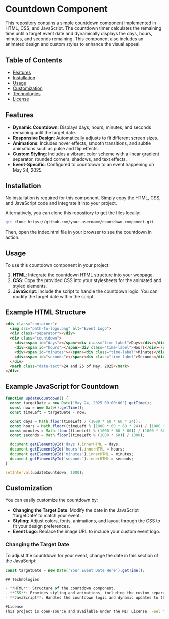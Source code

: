 # Countdown Component

This repository contains a simple countdown component implemented in HTML, CSS, and JavaScript. The countdown timer calculates the remaining time until a target event date and dynamically displays the days, hours, minutes, and seconds remaining. This component also includes an animated design and custom styles to enhance the visual appeal.

## Table of Contents
- [Features](#features)
- [Installation](#installation)
- [Usage](#usage)
- [Customization](#customization)
- [Technologies](#technologies)
- [License](#license)

## Features

- **Dynamic Countdown**: Displays days, hours, minutes, and seconds remaining until the target date.
- **Responsive Design**: Automatically adjusts to fit different screen sizes.
- **Animations**: Includes hover effects, smooth transitions, and subtle animations such as pulse and flip effects.
- **Custom Styling**: Includes a vibrant color scheme with a linear gradient separator, rounded corners, shadows, and text effects.
- **Event-Specific**: Configured to countdown to an event happening on May 24, 2025.

## Installation

No installation is required for this component. Simply copy the HTML, CSS, and JavaScript code and integrate it into your project.

Alternatively, you can clone this repository to get the files locally:

```bash
git clone https://github.com/your-username/countdown-component.git
```

Then, open the index.html file in your browser to see the countdown in action.

## Usage

To use this countdown component in your project:

1. **HTML**: Integrate the countdown HTML structure into your webpage.
2. **CSS**: Copy the provided CSS into your stylesheets for the animated and styled elements.
3. **JavaScript**: Include the script to handle the countdown logic. You can modify the target date within the script.

## Example HTML Structure

```html
<div class="container">
  <img src="path-to-logo.png" alt="Event Logo">
  <div class="separator"></div>
  <div class="countdown">
    <div><span id="days"></span><div class="time-label">Days</div></div>
    <div><span id="hours"></span><div class="time-label">Hours</div></div>
    <div><span id="minutes"></span><div class="time-label">Minutes</div></div>
    <div><span id="seconds"></span><div class="time-label">Seconds</div></div>
  </div>
  <mark class="date-text">24 and 25 of May, 2025</mark>
</div>
```
## Example JavaScript for Countdown

```javascript
function updateCountdown() {
  const targetDate = new Date('May 24, 2025 09:00:00').getTime();
  const now = new Date().getTime();
  const timeLeft = targetDate - now;

  const days = Math.floor(timeLeft / (1000 * 60 * 60 * 24));
  const hours = Math.floor((timeLeft % (1000 * 60 * 60 * 24)) / (1000 * 60 * 60));
  const minutes = Math.floor((timeLeft % (1000 * 60 * 60)) / (1000 * 60));
  const seconds = Math.floor((timeLeft % (1000 * 60)) / 1000);

  document.getElementById('days').innerHTML = days;
  document.getElementById('hours').innerHTML = hours;
  document.getElementById('minutes').innerHTML = minutes;
  document.getElementById('seconds').innerHTML = seconds;
}

setInterval(updateCountdown, 1000);
```
## Customization

You can easily customize the countdown by:

- **Changing the Target Date**: Modify the date in the JavaScript 'targetDate' to match your event.
- **Styling**: Adjust colors, fonts, animations, and layout through the CSS to fit your design preferences.
- **Event Logo**: Replace the image URL to include your custom event logo.

### Changing the Target Date

To adjust the countdown for your event, change the date in this section of the JavaScript:

```javascript
const targetDate = new Date('Your Event Date Here').getTime();

## Technologies

- **HTML**: Structure of the countdown component.
- **CSS**: Provides styling and animations, including the custom separator gradient and pulse effects.
- **JavaScript**: Handles the countdown logic and dynamic updates to the display.

#License
This project is open-source and available under the MIT License. Feel free to modify and use it in your projects.
